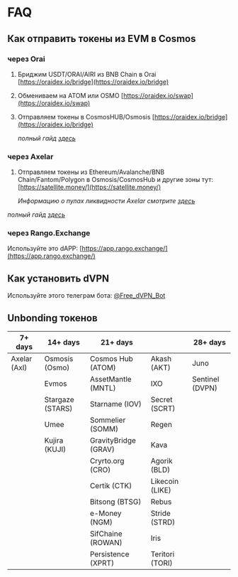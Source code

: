 # FAQ

## Как отправить токены из EVM в Cosmos

### через Orai

1. Бриджим USDT/ORAI/AIRI из BNB Chain в Orai [https://oraidex.io/bridge](https://oraidex.io/bridge)
2. Обмениваем на ATOM или OSMO [https://oraidex.io/swap](https://oraidex.io/swap)
3.  Отправляем токены в CosmosHUB/Osmosis [https://oraidex.io/bridge](https://oraidex.io/bridge)

    _полный гайд_ [_здесь_](https://teletype.in/@creeptah/BSCtoCosmos)

### через Axelar

1.  Отправляем токены из Ethereum/Avalanche/BNB Chain/Fantom/Polygon в Osmosis/CosmosHub и другие зоны тут: [https://satellite.money/](https://satellite.money/)

    _Информацию о пулах ликвидности Axelar смотрите_ [_здесь_](https://axelar.network/blog/liquidity-pools-for-bridged-assets-via-axelar)

_полный гайд_ [_здесь_](https://teletype.in/@creeptah/evm\_to\_cosmos\_2)

### через Rango.Exchange

Используйте это dAPP: [https://app.rango.exchange/](https://app.rango.exchange/)

## Как установить dVPN

Используйте этого телеграм бота: [@Free\_dVPN\_Bot](https://t.me/@Free\_dVPN\_Bot)

## Unbonding токенов&#x20;

| 7+ days      | 14+ days         | 21+ days             |                 | 28+ days        |
| ------------ | ---------------- | -------------------- | --------------- | --------------- |
| Axelar (Axl) | Osmosis (Osmo)   | Cosmos Hub (ATOM)    | Akash (AKT)     | Juno            |
|              | Evmos            | AssetMantle (MNTL)   | IXO             | Sentinel (DVPN) |
|              | Stargaze (STARS) | Starname (IOV)       | Secret (SCRT)   |                 |
|              | Umee             | Sommelier (SOMM)     | Regen           |                 |
|              | Kujira (KUJI)    | GravityBridge (GRAV) | Kava            |                 |
|              |                  | Cryrto.org (CRO)     | Agorik (BLD)    |                 |
|              |                  | Certik (CTK)         | Likecoin (LIKE) |                 |
|              |                  | Bitsong (BTSG)       | Rebus           |                 |
|              |                  | e-Money (NGM)        | Stride (STRD)   |                 |
|              |                  | SifChaine (ROWAN)    | Iris            |                 |
|              |                  | Persistence (XPRT)   | Teritori (TORI) |                 |




